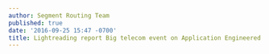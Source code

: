 ```yaml
---
author: Segment Routing Team
published: true
date: '2016-09-25 15:47 -0700'
title: Lightreading report Big telecom event on Application Engineered Routing
---
```



<script type="text/javascript" src="https://xrdocs.github.io?url=http://admin.brightcove.com/js/BrightcoveExperiences.js"></script><script type="text/javascript" src="https://xrdocs.github.io?url=http://www.lightreading.com/tv/get_player.asp?site=&doc_id=716898&player_ver=bc3.1"></script>